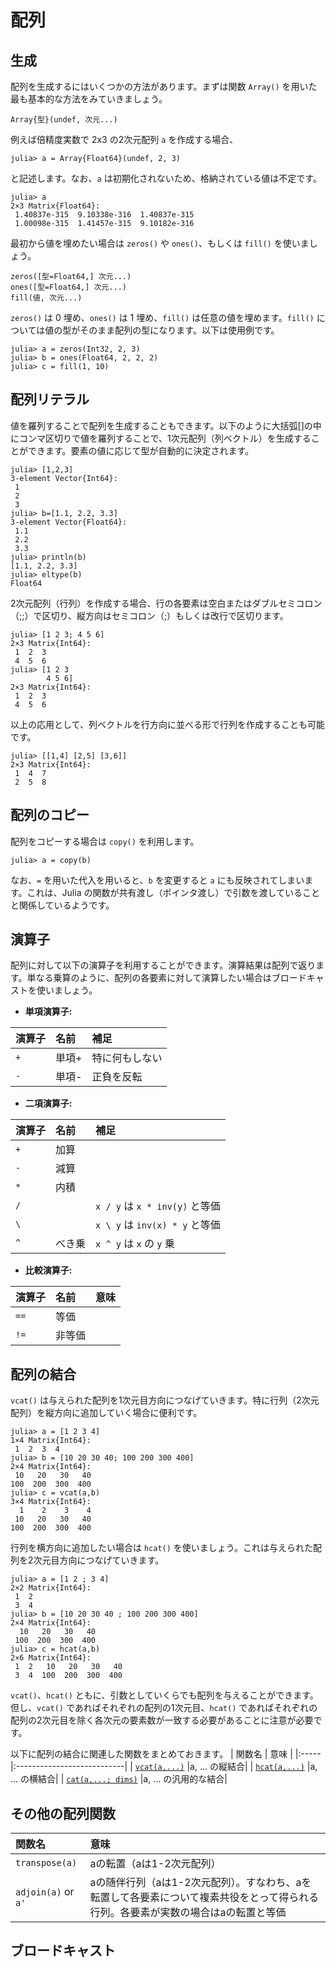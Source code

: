 # 配列

## 生成
配列を生成するにはいくつかの方法があります。まずは関数 `Array()` を用いた最も基本的な方法をみていきましょう。
```
Array{型}(undef, 次元...)
```
例えば倍精度実数で 2x3 の2次元配列 `a` を作成する場合、
```
julia> a = Array{Float64}(undef, 2, 3)
```
と記述します。なお、`a` は初期化されないため、格納されている値は不定です。
```
julia> a
2×3 Matrix{Float64}:
 1.40837e-315  9.10338e-316  1.40837e-315
 1.00098e-315  1.41457e-315  9.10182e-316
```
最初から値を埋めたい場合は `zeros()` や `ones()`、もしくは `fill()` を使いましょう。
```
zeros([型=Float64,] 次元...)
ones([型=Float64,] 次元...)
fill(値, 次元...)
```
`zeros()` は 0 埋め、`ones()` は 1 埋め、`fill()` は任意の値を埋めます。`fill()` については値の型がそのまま配列の型になります。以下は使用例です。
```
julia> a = zeros(Int32, 2, 3)
julia> b = ones(Float64, 2, 2, 2)
julia> c = fill(1, 10)
```

## 配列リテラル
値を羅列することで配列を生成することもできます。以下のように大括弧[]の中にコンマ区切りで値を羅列することで、1次元配列（列ベクトル）を生成することができます。要素の値に応じて型が自動的に決定されます。
```
julia> [1,2,3]
3-element Vector{Int64}:
 1
 2
 3
julia> b=[1.1, 2.2, 3.3]
3-element Vector{Float64}:
 1.1
 2.2
 3.3
julia> println(b)
[1.1, 2.2, 3.3]
julia> eltype(b)
Float64
```

2次元配列（行列）を作成する場合、行の各要素は空白またはダブルセミコロン（;;）で区切り、縦方向はセミコロン（;）もしくは改行で区切ります。
```
julia> [1 2 3; 4 5 6]
2×3 Matrix{Int64}:
 1  2  3
 4  5  6
julia> [1 2 3
        4 5 6]
2×3 Matrix{Int64}:
 1  2  3
 4  5  6
```

以上の応用として、列ベクトルを行方向に並べる形で行列を作成することも可能です。
```
julia> [[1,4] [2,5] [3,6]]
2×3 Matrix{Int64}:
 1  4  7
 2  5  8
```


## 配列のコピー
配列をコピーする場合は `copy()` を利用します。
```
julia> a = copy(b)
```
なお、`=` を用いた代入を用いると、`b` を変更すると `a` にも反映されてしまいます。これは、Julia の関数が共有渡し（ポインタ渡し）で引数を渡していることと関係しているようです。


## 演算子
配列に対して以下の演算子を利用することができます。演算結果は配列で返ります。単なる乗算のように、配列の各要素に対して演算したい場合はブロードキャストを使いましょう。

  * **単項演算子:**

| 演算子 | 名前    | 補足                         |
|:----- |:------ |:-----------------------------|
| `+`   | 単項+   | 特に何もしない                 |
| `-`   | 単項-   | 正負を反転                    |

  * **二項演算子:**

| 演算子 | 名前   | 補足                         |
|:----- |:------ |:----------------------------|
| `+`   | 加算   |                             |
| `-`   | 減算   |                             |
| `*`   | 内積   |                             |
| `/`   |       | `x / y` は `x * inv(y)` と等価  |
| `\`   |       | `x \ y` は `inv(x) * y` と等価|
| `^`   | べき乗 |  `x ^ y` は `x` の `y` 乗    |

  * **比較演算子:**

| 演算子 | 名前   | 意味                        |
|:----- |:------ |:---------------------------|
| `==`  | 等価   |                            |
| `!=`  | 非等価 |                            |

<!--
| `≈`        |                 ||
| `≉`| |
-->


## 配列の結合
`vcat()` は与えられた配列を1次元目方向につなげていきます。特に行列（2次元配列）を縦方向に追加していく場合に便利です。
```
julia> a = [1 2 3 4]
1×4 Matrix{Int64}:
 1  2  3  4
julia> b = [10 20 30 40; 100 200 300 400]
2×4 Matrix{Int64}:
 10   20   30   40
100  200  300  400
julia> c = vcat(a,b)
3×4 Matrix{Int64}:
  1    2    3    4
 10   20   30   40
100  200  300  400
```

行列を横方向に追加したい場合は `hcat()` を使いましょう。これは与えられた配列を2次元目方向につなげていきます。
```
julia> a = [1 2 ; 3 4]
2×2 Matrix{Int64}:
 1  2
 3  4
julia> b = [10 20 30 40 ; 100 200 300 400]
2×4 Matrix{Int64}:
  10   20   30   40
 100  200  300  400
julia> c = hcat(a,b)
2×6 Matrix{Int64}:
 1  2   10   20   30   40
 3  4  100  200  300  400
```

`vcat()`、`hcat()` ともに、引数としていくらでも配列を与えることができます。但し、`vcat()` であればそれぞれの配列の1次元目、`hcat()` であればそれぞれの配列の2次元目を除く各次元の要素数が一致する必要があることに注意が必要です。

以下に配列の結合に関連した関数をまとめておきます。
| 関数名 | 意味                        |
|:----- |:---------------------------|
| [`vcat(a,...)`](https://docs.julialang.org/en/v1/base/arrays/#Base.vcat)       |a, ... の縦結合|
| [`hcat(a,...)`](https://docs.julialang.org/en/v1/base/arrays/#Base.hcat)       |a, ... の横結合|
| [`cat(a,...; dims)`](https://docs.julialang.org/en/v1/base/arrays/#Base.cat)   |a, ... の汎用的な結合|

## その他の配列関数
| 関数名 | 意味                        |
|:----- |:---------------------------|
| `transpose(a)`      |aの転置（aは1-2次元配列）|
| `adjoin(a)` or `a'` |aの随伴行列（aは1-2次元配列）。すなわち、aを転置して各要素について複素共役をとって得られる行列。各要素が実数の場合はaの転置と等価|


## ブロードキャスト
<!--
配列の各要素に対して
-->


